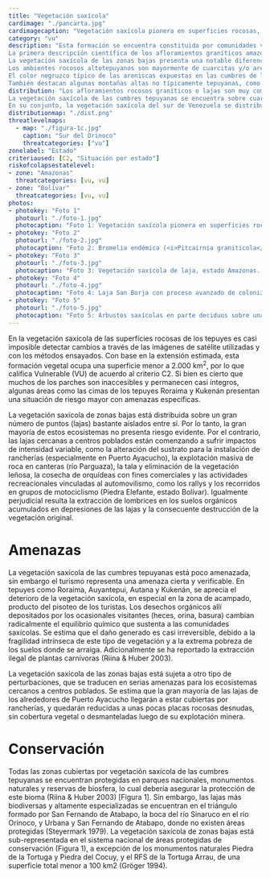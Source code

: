 ```yaml
---
title: "Vegetación saxícola"
cardimage: "./pancarta.jpg"
cardimagecaption: "Vegetación saxícola pionera en superficies rocosas, tepuy Roraima, estado Bolívar. <i>Christian Ceccarelli Navarro</i>"
category: "vu"
description: "Esta formación se encuentra constituida por comunidades vegetales altamente especializadas que crecen sobre substratos rocosos en el sur de Venezuela. Comprende dos ambientes rocosos muy diferentes: 1) las comunidades vegetales que crecen sobre los afloramientos rocosos graníticos en las tierras bajas macrotérmicas (>24°C), y 2) las comunidades vegetales adheridas a las paredes y superficies rocosas de las cimas de los tepuyes en regímenes desde mesotérmico (12-24°C) hasta submicrotérmico (9-12°C) (Riina & Huber 2003).<br><br>
La primera descripción científica de los afloramientos graníticos amazónicos (lajas) fue proporcionada por Humboldt en el relato de su viaje al Alto Orinoco. La coloración negra, intensa y brillante de las lajas le indujo a proponer que se trataba de una costra de manganeso depositada por el agua del río Orinoco sobre estas rocas (Humboldt 1956). Humboldt también notó que las plantas que crecían sobre ellas, en un ambiente sumamente caluroso y con fuertes limitaciones hídricas, eran muy extrañas y virtualmente todas sus colecciones botánicas, realizadas principalmente en las lajas de Atures y Maypures, resultaron ser nuevas para la ciencia.<br><br>
La vegetación saxícola de las zonas bajas presenta una notable diferenciación florística. Varias familias, como Bromeliaceae, Melastomataceae, Apocynaceae y Bombacaceae tienen especies endémicas a este hábitat (Huber 1995c). De hecho, la concentración de estas comunidades especializadas, en los alrededores de Puerto Ayacucho, animó a Steyermark (1979) a proponer la existencia de un centro de diversificación llamado “Atures”. La vegetación arraigada en estas lajas presenta una secuencia sucesional característica determinada por los microhábitats: pionera sobre la roca abierta con cianobacterias, líquenes y musgos (Foto 1); colonias efímeras de <i>Utricularia, Genlisea</i> y <i>Mayaca</i> en las depresiones someras; pionera casmófita en grietas y canales de drenaje sobre la roca con colonias más o menos extensas de bromelias (Foto 2); pionera fruticosa en depresiones con hierbas poiquilohidras y pequeños arbustos; y bosquecillos más o menos desarrollados en depresiones más grandes, dominados por bombacáceas, bignoniáceas, rubiáceas y la palma <i>Syagrus orinocensis</i> (Gröger 1994).<br><br>
Los ambientes rocosos altotepuyanos son mayormente de cuarcitas y/o areniscas precámbricas del grupo Roraima. Estas rocas, al disgregarse en el proceso de meteorización, virtualmente no liberan minerales nutrientes y apenas producen granos de sílice pura una vez disuelto el cemento que las unía en las finas capas de sedimentación. Por lo tanto, las plantas que crecen sobre estas rocas deben obtener sus nutrientes de las aguas de escorrentía, o de la materia orgánica que se acumula en las fisuras y pequeñas grietas del substrato rocoso (Gröger 1994, Huber 1995c).<br><br>
El color negruzco típico de las areniscas expuestas en las cumbres de los tepuyes se debe a la vegetación saxícola pionera formada por las algas verdiazules o cianobacterias. A estos colonizadores les siguen algunos líquenes fruticosos, y crustáceos de los géneros <i>Siphula, Caloplaca, Xanthoparmelia</i> y <i>Usnea</i>. En depresiones algo más profundas o en grietas más anchas pronto se instalan plantas vasculares que también forman parte de estas comunidades saxícolas; las especies más importantes pertenecen a las Bromeliaceae, en especial varias plantas endémicas de los géneros <i>Lindmania, Navia</i> y <i>Brocchinia</i>. En la siguiente etapa de colonización intervienen, mayormente, plantas fanerógamas que ocupan los espacios abiertos entre las fisuras y las depresiones en las cuales se han ido acumulando detritos producidos por las algas y los líquenes (Riina & Huber 2003).<br><br>
También destacan algunas montañas altas no típicamente tepuyanas, como las sierras graníticas de Maigualida entre Bolívar y Amazonas, con extensas superficies rocosas abiertas (del granito de Sta. Rosalía) y con una flora y vegetación saxícola similar a la encontrada en las cumbres tepuyanas, pero con algunas especies endémicas peculiares."
distribution: "Los afloramientos rocosos graníticos o lajas son muy comunes en todo el borde noroccidental del Escudo Guayanés (Figura 1). Se ubican mayormente en el norte y centro de Amazonas y en zonas aledañas a Bolívar y Apure. Estas rocas metamórficas antiquísimas (arqueanas) del basamento guayanés pertenecen mayormente al grupo Cuchivero y al batolito de Parguaza. Son rocas ácidas con discretos tenores de feldespato que liberan minerales nutrientes durante el proceso de meteorización. Usualmente se presentan en forma de domos semiesféricos de hasta 200 y 300 m de elevación, con superficies irregulares a veces fuertemente inclinadas, otras veces más bien aplanadas y con un microrelieve ondulado (Zinck, com. pers.) (Foto 3). Están mayormente rodeadas por la matriz boscosa de las tierras bajas amazónicas, pero también pueden resaltar vistosamente en las sabanas (Foto 4). Las lajas forman un llamativo tipo de paisaje en todo el trecho del Orinoco medio, que va desde los raudales de Maypures en el sur hasta más allá de la confluencia con el río Apure en el norte, especialmente a lo largo de la ribera meridional (Foto 5).<br><br>
La vegetación saxícola de las cumbres tepuyanas se encuentra sobre cuarcitas y areniscas desnudas y predomina, especialmente, en las altas planicies de los tepuyes orientales (Roraima, Kukenán, Ilú y Tramen), la serranía de Los Testigos, Ptari-tepui, el extremo oriental del Auyán-tepui, Aprada-tepui y algunas de las cumbres altas del macizo del Chimantá (Figura 1). Superficies rocosas abiertas también se encuentran, frecuentemente, sobre las numerosas cumbres de la serranía granítica de Maigualida, pero son menos abundantes sobre las cumbres de los tepuyes, tanto en el caso de los amazónicos como en los del sur y suroeste del estado Bolívar (Riina & Huber 2003).<br><br>
En su conjunto, la vegetación saxícola del sur de Venezuela se distribuye en tres regiones (B, C y D) y dentro de éstas, en las subregiones B2 (Apure), B5 (Amazonas), C1 (Amazonas y Bolívar), C2 (Bolívar) y D7 (Bolívar y Amazonas)."
distributionmap: "./dist.png"
threatlevelmaps:
  - map: "./figura-1c.jpg"
    caption: "Sur del Orinoco"
    threatcategories: ["vu"]
zonelabel: "Estado"
criteriaused: [C2, "Situación por estado"]
riskofcolapsestatelevel:
- zone: "Amazonas"
  threatcategories: [vu, vu]
- zone: "Bolívar"
  threatcategories: [vu, vu]
photos:
- photokey: "Foto 1"
  photourl: "./foto-1.jpg"
  photocaption: "Foto 1: Vegetación saxícola pionera en superficies rocosas, tepuy Roraima, estado Bolívar. <i>Christian Ceccarelli Navarro</i>"
- photokey: "Foto 2"
  photourl: "./foto-2.jpg"
  photocaption: "Foto 2: Bromelia endémica (<i>Pitcairnia graniticola</i>), casmófita de la serranía de Maigualida, estado Bolívar. <i>Otto Huber</i>"
- photokey: "Foto 3"
  photourl: "./foto-3.jpg"
  photocaption: "Foto 3: Vegetación saxícola de laja, estado Amazonas. <i>Andreas Gröger</i>"
- photokey: "Foto 4"
  photourl: "./foto-4.jpg"
  photocaption: "Foto 4: Laja San Borja con proceso avanzado de colonización arbórea, entre El Burro y Puerto Ayacucho, estado Amazonas. <i>Giuseppe Colonnello</i>"
- photokey: "Foto 5"
  photourl: "./foto-5.jpg"
  photocaption: "Foto 5: Arbustos saxícolas en parte deciduos sobre una laja de montaña del raudal Gavilán en el río Gavilán, cuenca del río Cataniapo, rodeada por bosque, estado Amazonas. <i>Gustavo Romero</i>"
---
```

En la vegetación saxícola de las superficies rocosas de los tepuyes es casi imposible detectar cambios a través de las imágenes de satélite utilizadas y con los métodos ensayados. Con base en la extensión estimada, esta formación vegetal ocupa una superficie menor a 2.000 km<sup>2</sup>, por lo que califica Vulnerable (VU) de acuerdo al criterio C2. Si bien es cierto que muchos de los parches son inaccesibles y permanecen casi íntegros, algunas áreas como las cimas de los tepuyes Roraima y Kukenán presentan una situación de riesgo mayor con amenazas específicas.

La vegetación saxícola de zonas bajas está distribuida sobre un gran número de puntos (lajas) bastante aislados entre sí. Por lo tanto, la gran mayoría de estos ecosistemas no presenta riesgo evidente. Por el contrario, las lajas cercanas a centros poblados están comenzando a sufrir impactos de intensidad variable, como la alteración del sustrato para la instalación de rancherías (especialmente en Puerto Ayacucho), la explotación masiva de roca en canteras (río Parguaza), la tala y eliminación de la vegetación leñosa, la cosecha de orquídeas con fines comerciales y las actividades recreacionales vinculadas al automovilismo, como los rallys y los recorridos en grupos de motociclismo (Piedra Elefante, estado Bolívar). Igualmente perjudicial resulta la extracción de lombrices en los suelos orgánicos acumulados en depresiones de las lajas y la consecuente destrucción de la vegetación original.

# Amenazas

La vegetación saxícola de las cumbres tepuyanas está poco amenazada, sin embargo el turismo representa una amenaza cierta y verificable. En tepuyes como Roraima, Auyantepui, Autana y Kukenán, se aprecia el deterioro de la vegetación saxícola, en especial en la zona de acampado, producto del pisoteo de los turistas. Los desechos orgánicos allí depositados por los ocasionales visitantes (heces, orina, basura) cambian radicalmente el equilibrio químico que sustenta a las comunidades saxícolas. Se estima que el daño generado es casi irreversible, debido a la fragilidad intrínseca de este tipo de vegetación y a la extrema pobreza de los suelos donde se arraiga. Adicionalmente se ha reportado la extracción ilegal de plantas carnívoras (Riina & Huber 2003).

La vegetación saxícola de las zonas bajas está sujeta a otro tipo de perturbaciones, que se traducen en serias amenazas para los ecosistemas cercanos a centros poblados. Se estima que la gran mayoría de las lajas de los alrededores de Puerto Ayacucho llegarán a estar cubiertas por rancherías, y quedarán reducidas a unas pocas placas rocosas desnudas, sin cobertura vegetal o desmanteladas luego de su explotación minera.

# Conservación

Todas las zonas cubiertas por vegetación saxícola de las cumbres tepuyanas se encuentran protegidas en parques nacionales, monumentos naturales y reservas de biosfera, lo cual debería asegurar la protección de este bioma (Riina & Huber 2003) [Figura 1]. Sin embargo, las lajas más biodiversas y altamente especializadas se encuentran en el triángulo formado por San Fernando de Atabapo, la boca del río Sinaruco en el río Orinoco, y Urbana y San Fernando de Atabapo, donde no existen áreas protegidas (Steyermark 1979). La vegetación saxícola de zonas bajas está sub-representada en el sistema nacional de áreas protegidas de conservación (Figura 1), a excepción de los monumentos naturales Piedra de la Tortuga y Piedra del Cocuy, y el RFS de la Tortuga Arrau, de una superficie total menor a 100 km2 (Gröger 1994).
